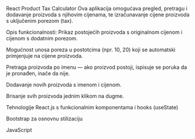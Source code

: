 React Product Tax Calculator
Ova aplikacija omogućava pregled, pretragu i dodavanje proizvoda s njihovim cijenama, te izračunavanje cijene proizvoda s uključenim porezom (tax).

Opis funkcionalnosti:
Prikaz postojećih proizvoda s originalnom cijenom i cijenom s dodatnim porezom.

Mogućnost unosa poreza u postotcima (npr. 10, 20) koji se automatski primjenjuje na cijene proizvoda.

Pretraga proizvoda po imenu — ako proizvod postoji, ispisuje se poruka da je pronađen, inače da nije.

Dodavanje novih proizvoda s imenom i cijenom.

Brisanje svih proizvoda jednim klikom na dugme.

Tehnologije
React.js s funkcionalnim komponentama i hooks (useState)

Bootstrap za osnovnu stilizaciju

JavaScript 
